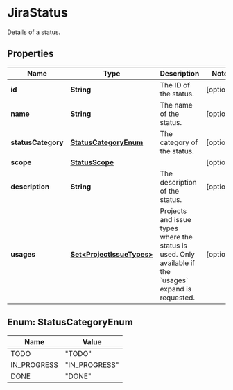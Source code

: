 

# JiraStatus

Details of a status.

## Properties

| Name | Type | Description | Notes |
|------------ | ------------- | ------------- | -------------|
|**id** | **String** | The ID of the status. |  [optional] |
|**name** | **String** | The name of the status. |  [optional] |
|**statusCategory** | [**StatusCategoryEnum**](#StatusCategoryEnum) | The category of the status. |  [optional] |
|**scope** | [**StatusScope**](StatusScope.md) |  |  [optional] |
|**description** | **String** | The description of the status. |  [optional] |
|**usages** | [**Set&lt;ProjectIssueTypes&gt;**](ProjectIssueTypes.md) | Projects and issue types where the status is used. Only available if the &#x60;usages&#x60; expand is requested. |  [optional] |



## Enum: StatusCategoryEnum

| Name | Value |
|---- | -----|
| TODO | &quot;TODO&quot; |
| IN_PROGRESS | &quot;IN_PROGRESS&quot; |
| DONE | &quot;DONE&quot; |



